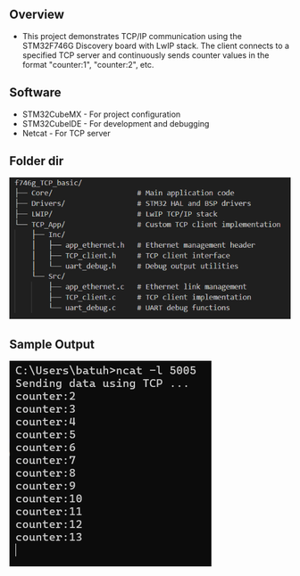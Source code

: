 ## Overview
- This project demonstrates TCP/IP communication using the STM32F746G Discovery board with LwIP stack. The client connects to a specified TCP server and continuously sends counter values in the format "counter:1", "counter:2", etc.

## Software
- STM32CubeMX - For project configuration
- STM32CubeIDE - For development and debugging
- Netcat - For TCP server

## Folder dir 

![alt text](image.png)

## Sample Output

![alt text](<Ekran görüntüsü 2025-06-02 003830.png>)